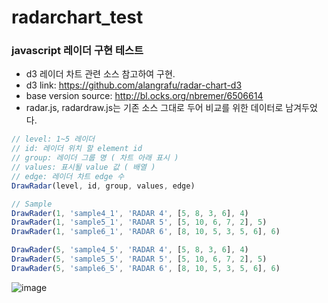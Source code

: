 # radarchart_test
### javascript 레이더 구현 테스트
- d3 레이더 차트 관련 소스 참고하여 구현.
- d3 link: https://github.com/alangrafu/radar-chart-d3
- base version source: http://bl.ocks.org/nbremer/6506614
- radar.js, radardraw.js는 기존 소스 그대로 두어 비교를 위한 데이터로 남겨두었다.

``` javascript
// level: 1~5 레이더
// id: 레이더 위치 할 element id
// group: 레이더 그룹 명 ( 차트 아래 표시 )
// values: 표시될 value 값 ( 배열 )
// edge: 레이더 차트 edge 수
DrawRadar(level, id, group, values, edge)

// Sample
DrawRader(1, 'sample4_1', 'RADAR 4', [5, 8, 3, 6], 4)
DrawRader(1, 'sample5_1', 'RADAR 5', [5, 10, 6, 7, 2], 5)
DrawRader(1, 'sample6_1', 'RADAR 6', [8, 10, 5, 3, 5, 6], 6)

DrawRader(5, 'sample4_5', 'RADAR 4', [5, 8, 3, 6], 4)
DrawRader(5, 'sample5_5', 'RADAR 5', [5, 10, 6, 7, 2], 5)
DrawRader(5, 'sample6_5', 'RADAR 6', [8, 10, 5, 3, 5, 6], 6)

```

![image](https://user-images.githubusercontent.com/39644202/214311102-75a1b169-18fe-4f81-8471-48c816f4bd99.png)
